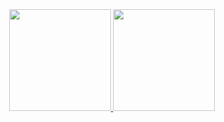 <div align="center">
  <a href="https://github.com/maxsuel-fa">
  <img height="180em" src="https://github-readme-stats.vercel.app/api?username=maxsuel-fa&show_icons=true&theme=chartreuse-dark&include_all_commits=true&count_private=true"/>
  <img height="180em" src="https://github-readme-stats.vercel.app/api/top-langs/?username=maxsuel-fa&layout=compact&langs_count=7&theme=chartreuse-dark"/>
</div>

